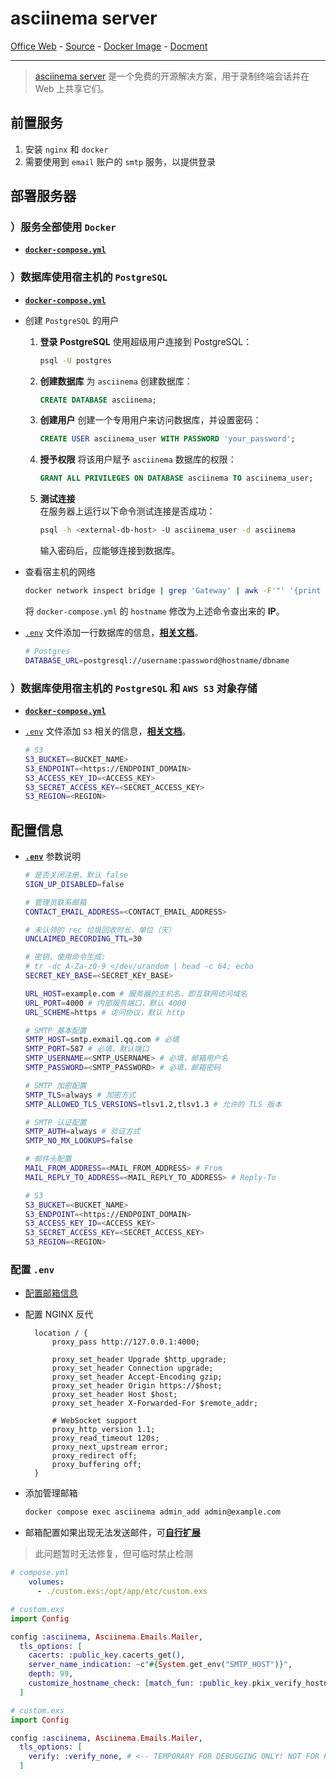 # asciinema server

[Office Web][1] - [Source][2] - [Docker Image][3] - [Docment][4]

---

> [asciinema server][1] 是一个免费的开源解决方案，用于录制终端会话并在 Web 上共享它们。

[1]:https://asciinema.org/
[2]:https://github.com/asciinema/asciinema-server
[3]:https://ghcr.io/asciinema/asciinema-server
[4]:https://docs.asciinema.org/manual/server/

## 前置服务
1. 安装 `nginx` 和 `docker`
2. 需要使用到 `email` 账户的 `smtp` 服务，以提供登录

## 部署服务器

### ）服务全部使用 `Docker`

- [**`docker-compose.yml`**](docker-compose.yml)

### ）数据库使用宿主机的 `PostgreSQL`

- [**`docker-compose.yml`**](docker-compose.postgres.yml)

- 创建 `PostgreSQL` 的用户
  1. **登录 PostgreSQL**
     使用超级用户连接到 PostgreSQL：

     ```bash
     psql -U postgres
     ```

  2. **创建数据库**
     为 `asciinema` 创建数据库：

     ```sql
     CREATE DATABASE asciinema;
     ```

  3. **创建用户**
     创建一个专用用户来访问数据库，并设置密码：

     ```sql
     CREATE USER asciinema_user WITH PASSWORD 'your_password';
     ```

  4. **授予权限**
     将该用户赋予 `asciinema` 数据库的权限：

     ```sql
     GRANT ALL PRIVILEGES ON DATABASE asciinema TO asciinema_user;
     ```

  5. **测试连接**   
     在服务器上运行以下命令测试连接是否成功：

      ```bash
      psql -h <external-db-host> -U asciinema_user -d asciinema
      ```

      输入密码后，应能够连接到数据库。

- 查看宿主机的网络
  ```bash
  docker network inspect bridge | grep 'Gateway' | awk -F'"' '{print $4}'
  ```
  将 `docker-compose.yml` 的 `hostname` 修改为上述命令查出来的 **IP**。

- [`.env`](.env) 文件添加一行数据库的信息，[**相关文档**](https://docs.asciinema.org/manual/server/self-hosting/configuration/#external-postgresql-server)。
  ```sh
  # Postgres
  DATABASE_URL=postgresql://username:password@hostname/dbname
  ```

### ）数据库使用宿主机的 `PostgreSQL` 和 `AWS S3` 对象存储

- [**`docker-compose.yml`**](docker-compose.postgres-s3.yml)

- [`.env`](.env) 文件添加 `S3` 相关的信息，[**相关文档**](https://docs.asciinema.org/manual/server/self-hosting/configuration/#cloudflare-r2)。
  ```sh
  # S3
  S3_BUCKET=<BUCKET_NAME>
  S3_ENDPOINT=<https://ENDPOINT_DOMAIN>
  S3_ACCESS_KEY_ID=<ACCESS_KEY>
  S3_SECRET_ACCESS_KEY=<SECRET_ACCESS_KEY>
  S3_REGION=<REGION>
  ```

## 配置信息
- [**`.env`**](.env) 参数说明
  ```sh
  # 是否关闭注册，默认 false
  SIGN_UP_DISABLED=false

  # 管理员联系邮箱
  CONTACT_EMAIL_ADDRESS=<CONTACT_EMAIL_ADDRESS>

  # 未认领的 rec 垃圾回收时长，单位（天）
  UNCLAIMED_RECORDING_TTL=30

  # 密钥，使用命令生成: 
  # tr -dc A-Za-z0-9 </dev/urandom | head -c 64; echo
  SECRET_KEY_BASE=<SECRET_KEY_BASE>

  URL_HOST=example.com # 服务器的主机名，即互联网访问域名
  URL_PORT=4000 # 内部服务端口，默认 4000
  URL_SCHEME=https # 访问协议，默认 http

  # SMTP 基本配置
  SMTP_HOST=smtp.exmail.qq.com # 必填
  SMTP_PORT=587 # 必填，默认端口
  SMTP_USERNAME=<SMTP_USERNAME> # 必填，邮箱用户名
  SMTP_PASSWORD=<SMTP_PASSWORD> # 必填，邮箱密码

  # SMTP 加密配置
  SMTP_TLS=always # 加密方式
  SMTP_ALLOWED_TLS_VERSIONS=tlsv1.2,tlsv1.3 # 允许的 TLS 版本

  # SMTP 认证配置
  SMTP_AUTH=always # 验证方式
  SMTP_NO_MX_LOOKUPS=false

  # 邮件头配置
  MAIL_FROM_ADDRESS=<MAIL_FROM_ADDRESS> # From
  MAIL_REPLY_TO_ADDRESS=<MAIL_REPLY_TO_ADDRESS> # Reply-To

  # S3
  S3_BUCKET=<BUCKET_NAME>
  S3_ENDPOINT=<https://ENDPOINT_DOMAIN>
  S3_ACCESS_KEY_ID=<ACCESS_KEY>
  S3_SECRET_ACCESS_KEY=<SECRET_ACCESS_KEY>
  S3_REGION=<REGION>
  ```

### 配置 `.env`

- [配置邮箱信息](https://docs.asciinema.org/manual/server/self-hosting/configuration/#email)
- 配置 NGINX 反代
  ```nginx
    location / {
        proxy_pass http://127.0.0.1:4000;

        proxy_set_header Upgrade $http_upgrade;
        proxy_set_header Connection upgrade;
        proxy_set_header Accept-Encoding gzip;
        proxy_set_header Origin https://$host;
        proxy_set_header Host $host;
        proxy_set_header X-Forwarded-For $remote_addr;

        # WebSocket support
        proxy_http_version 1.1;
        proxy_read_timeout 120s;
        proxy_next_upstream error;
        proxy_redirect off;
        proxy_buffering off;
    }  
  ```

- 添加管理邮箱
  ```sh
  docker compose exec asciinema admin_add admin@example.com
  ```
  
- 邮箱配置如果出现无法发送邮件，可[**自行扩展**](https://docs.asciinema.org/manual/server/self-hosting/configuration/#advanced-configuration)
> 此问题暂时无法修复，但可临时禁止检测
```yaml
# compose.yml
    volumes:
      - ./custom.exs:/opt/app/etc/custom.exs
```
```exs
# custom.exs
import Config

config :asciinema, Asciinema.Emails.Mailer,
  tls_options: [
    cacerts: :public_key.cacerts_get(), 
    server_name_indication: ~c"#{System.get_env("SMTP_HOST")}",
    depth: 99,
    customize_hostname_check: [match_fun: :public_key.pkix_verify_hostname_match_fun(:https)]
  ]
```
```exs
# custom.exs
import Config

config :asciinema, Asciinema.Emails.Mailer,
  tls_options: [
    verify: :verify_none, # <-- TEMPORARY FOR DEBUGGING ONLY! NOT FOR PRODUCTION!
  ]
```